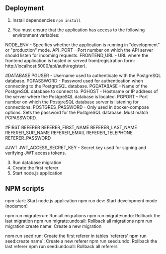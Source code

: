 ## Deployment

1. Install dependencies `npm install`

2. You must ensure that the application has access to the following environment variables:

NODE_ENV - Specifies whether the application is running in "development" or "production" mode.
API_PORT - Port number on which the API server should listen for incoming requests.
FRONTEND_URL - URL where the frontend application is hosted or served from(registration form: http://localhost:5000/api/auth/register).

#DATABASE
PGUSER - Username used to authenticate with the PostgreSQL database.
PGPASSWORD - Password used for authentication when connecting to the PostgreSQL database.
PGDATABASE - Name of the PostgreSQL database to connect to.
PGHOST - Hostname or IP address of the server where the PostgreSQL database is located.
PGPORT - Port number on which the PostgreSQL database server is listening for connections.
POSTGRES_PASSWORD - Only used in docker-compose options. Sets the password for the PostgreSQL database. Must match PGPASSWORD.

#FIRST REFERER
REFERER_FIRST_NAME
REFERER_LAST_NAME
REFERER_SUR_NAME
REFERER_EMAIL
REFERER_TELEPHONE
REFERER_PASSWORD

#JWT
JWT_ACCESS_SECRET_KEY - Secret key used for signing and verifying JWT access tokens.

3. Run database migration
4. Create the first referer
5. Start node.js application

## NPM scripts

npm start: Start node.js application
npm run dev: Start development mode (nodemon)

npm run migrate:run: Run all migrations
npm run migrate:undo: Rollback the last migration
npm run migrate:undo:all: Rollback all migrations
npm run migration:create name: Create a new migration

nom run seed:run: Create the first referer in tables 'referers'
npm run seed:create name`: Create a new referer
npm run seed:undo: Rollback the last referer
npm run seed:undo:all: Rollback all referers
